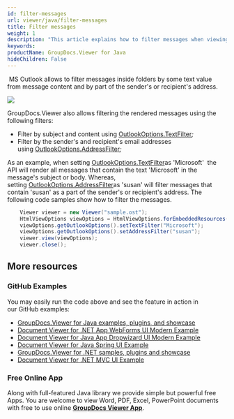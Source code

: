 ```yaml
---
id: filter-messages
url: viewer/java/filter-messages
title: Filter messages
weight: 1
description: "This article explains how to filter messages when viewing Outlook Data Files with GroupDocs.Viewer within your Java applications."
keywords: 
productName: GroupDocs.Viewer for Java
hideChildren: False
---
```

 MS Outlook allows to filter messages inside folders by some text value from message content and by part of the sender's or recipient's address.

![](viewer/java/images/filter-messages.png)

GroupDocs.Viewer also allows filtering the rendered messages using the following filters:

*   Filter by subject and content using [OutlookOptions.TextFilter](https://apireference.groupdocs.com/java/viewer/groupdocs.viewer.options/outlookoptions/properties/textfilter)*;*
*   Filter by the sender's and recipient's email addresses using [OutlookOptions.](https://apireference.groupdocs.com/java/viewer/groupdocs.viewer.options/outlookoptions/properties/addressfilter)[AddressFilter](https://apireference.groupdocs.com/java/viewer/groupdocs.viewer.options/outlookoptions/properties/addressfilter)*;*

As an example, when setting [OutlookOptions.TextFilter](https://apireference.groupdocs.com/java/viewer/groupdocs.viewer.options/outlookoptions/properties/textfilter)as 'Microsoft'  the API will render all messages that contain the text 'Microsoft' in the message's subject or body. Whereas, setting [OutlookOptions.](https://apireference.groupdocs.com/java/viewer/groupdocs.viewer.options/outlookoptions/properties/addressfilter)[AddressFilter](https://apireference.groupdocs.com/java/viewer/groupdocs.viewer.options/outlookoptions/properties/addressfilter)as 'susan' will filter messages that contain 'susan' as a part of the sender's or recipient's address. The following code samples show how to filter the messages.

```java
    Viewer viewer = new Viewer("sample.ost");
    HtmlViewOptions viewOptions = HtmlViewOptions.forEmbeddedResources();
    viewOptions.getOutlookOptions().setTextFilter("Microsoft");
    viewOptions.getOutlookOptions().setAddressFilter("susan");
    viewer.view(viewOptions);
    viewer.close();
```

## More resources
### GitHub Examples
You may easily run the code above and see the feature in action in our GitHub examples:
*   [GroupDocs.Viewer for Java examples, plugins, and showcase](https://github.com/groupdocs-viewer/GroupDocs.Viewer-for-Java)
*   [Document Viewer for .NET App WebForms UI Modern Example](https://github.com/groupdocs-viewer/GroupDocs.Viewer-for-Java-WebForms)    
*   [Document Viewer for Java App Dropwizard UI Modern Example](https://github.com/groupdocs-viewer/GroupDocs.Viewer-for-Java-Dropwizard)    
*   [Document Viewer for Java Spring UI Example](https://github.com/groupdocs-viewer/GroupDocs.Viewer-for-Java-Spring)
*   [GroupDocs.Viewer for .NET samples, plugins and showcase](https://github.com/groupdocs-viewer/GroupDocs.Viewer-for-.NET)
*   [Document Viewer for .NET MVC UI Example](https://github.com/groupdocs-viewer/GroupDocs.Viewer-for-Java-MVC)     

### Free Online App
Along with full-featured Java library we provide simple but powerful free Apps.
You are welcome to view Word, PDF, Excel, PowerPoint documents with free to use online **[GroupDocs Viewer App](https://products.groupdocs.app/viewer)**.